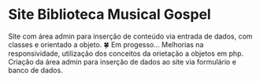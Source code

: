 # Site Biblioteca Musical Gospel
Site com área admin para inserção de conteúdo via entrada de dados, com classes e orientado a objeto.
🍀 Em progesso...
Melhorias na responsividade, utilização dos conceitos da orietação a objetos em php.
Criação da área admin para inserção de dados ao site via formulário e banco de dados.
